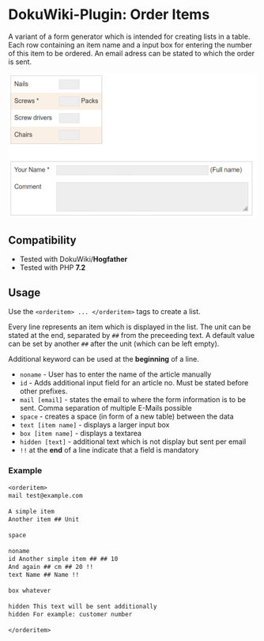 # DokuWiki-Plugin: Order Items

A variant of a form generator which is intended for creating lists in a table. Each row containing an item name and a input box for entering the number of
 this item to be ordered. An email adress can be stated to which the order is sent.

![Screenshot](screenshot.png)

## Compatibility

* Tested with DokuWiki/**Hogfather**
* Tested with PHP **7.2**

## Usage

Use the ``<orderitem> ... </orderitem>`` tags to create a list.

Every line represents an item which is displayed in the list. The unit can be stated at the end, separated by ``##`` from the preceeding text. A default value can be set by another ``##`` 
after the unit (which can be left empty).

Additional keyword can be used at the **beginning** of a line.

* ``noname`` - User has to enter the name of the article manually
* ``id`` - Adds additional input field for an article no. Must be stated before other prefixes.
* ``mail [email]`` - states the email to where the form information is to be sent. Comma separation of multiple E-Mails possible
* ``space`` - creates a space (in form of a new table) between the data
* ``text [item name]`` - displays a larger input box
* ``box [item name]`` - displays a textarea
* ``hidden [text]`` - additional text which is not display but sent per email
* ``!!`` at the **end** of a line indicate that a field is mandatory

### Example

```
<orderitem>
mail test@example.com

A simple item
Another item ## Unit

space

noname
id Another simple item ## ## 10
And again ## cm ## 20 !!
text Name ## Name !!

box whatever

hidden This text will be sent additionally
hidden For example: customer number

</orderitem>
```
